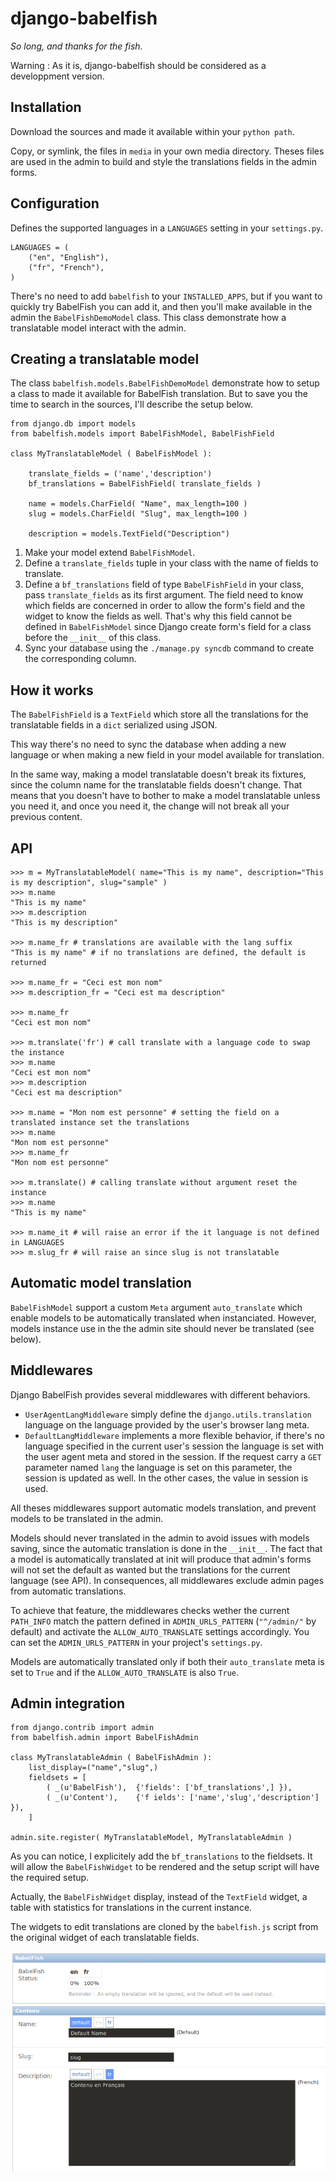 django-babelfish
================
*So long, and thanks for the fish.*

Warning : As it is, django-babelfish should be considered as a developpment version.

Installation
------------
Download the sources and made it available within your `python path`.

Copy, or symlink, the files in `media` in your own media directory.
Theses files are used in the admin to build and style the translations fields
in the admin forms.

Configuration
-------------
Defines the supported languages in a `LANGUAGES` setting in your `settings.py`.

    LANGUAGES = (
        ("en", "English"),
        ("fr", "French"),
    )

There's no need to add `babelfish` to your `INSTALLED_APPS`, but 
if you want to quickly try BabelFish you can add it, and then you'll 
make available in the admin the `BabelFishDemoModel` class. This class
demonstrate how a translatable model interact with the admin.

Creating a translatable model
-----------------------------
The class `babelfish.models.BabelFishDemoModel` demonstrate how to setup a class 
to made it available for BabelFish translation. But to save you the time to search in the sources, 
I'll describe the setup below.
    
    from django.db import models
    from babelfish.models import BabelFishModel, BabelFishField
    
    class MyTranslatableModel ( BabelFishModel ):
    
        translate_fields = ('name','description')
        bf_translations = BabelFishField( translate_fields )
        
        name = models.CharField( "Name", max_length=100 )
        slug = models.CharField( "Slug", max_length=100 )
        
        description = models.TextField("Description")
        
1. Make your model extend `BabelFishModel`.
2. Define a `translate_fields` tuple in your class with the name of fields to translate.
3. Define a `bf_translations` field of type `BabelFishField` in your class, pass `translate_fields`
   as its first argument. The field need to know which fields are concerned in order to allow the form's
   field and the widget to know the fields as well. That's why this field cannot be defined in `BabelFishModel` since
   Django create form's field for a class before the `__init__` of this class.
4. Sync your database using the `./manage.py syncdb` command to create the corresponding column.

How it works
------------
The `BabelFishField` is a `TextField` which store all the translations for the translatable fields 
in a `dict` serialized using JSON.

This way there's no need to sync the database when adding a new language or when making a new field
in your model available for translation.

In the same way, making a model translatable doesn't break its fixtures, since the column name for the
translatable fields doesn't change. That means that you doesn't have to bother to make a model translatable
unless you need it, and once you need it, the change will not break all your previous content.

API 
---

    >>> m = MyTranslatableModel( name="This is my name", description="This is my description", slug="sample" )
    >>> m.name 
    "This is my name"
    >>> m.description
    "This is my description"
    
    >>> m.name_fr # translations are available with the lang suffix
    "This is my name" # if no translations are defined, the default is returned
    
    >>> m.name_fr = "Ceci est mon nom"
    >>> m.description_fr = "Ceci est ma description"
    
    >>> m.name_fr
    "Ceci est mon nom"
    
    >>> m.translate('fr') # call translate with a language code to swap the instance
    >>> m.name 
    "Ceci est mon nom"
    >>> m.description
    "Ceci est ma description"
    
    >>> m.name = "Mon nom est personne" # setting the field on a translated instance set the translations
    >>> m.name
    "Mon nom est personne"
    >>> m.name_fr 
    "Mon nom est personne"
    
    >>> m.translate() # calling translate without argument reset the instance
    >>> m.name
    "This is my name"
    
    >>> m.name_it # will raise an error if the it language is not defined in LANGUAGES
    >>> m.slug_fr # will raise an since slug is not translatable

Automatic model translation
---------------------------
`BabelFishModel` support a custom `Meta` argument `auto_translate` which enable models to be automatically 
translated when instanciated. However, models instance use in the the admin site should never be translated (see below).

Middlewares
-----------

Django BabelFish provides several middlewares with different behaviors. 

* `UserAgentLangMiddleware` simply define the `django.utils.translation` language
   on the language provided by the user's browser lang meta.
* `DefaultLangMiddleware` implements a more flexible behavior, if there's no language
   specified in the current user's session the language is set with the user agent meta and stored in the session.
   If the request carry a `GET` parameter named `lang` the language is set on this parameter, the session is updated
   as well. In the other cases, the value in session is used.

All theses middlewares support automatic models translation, and prevent models to be translated in the admin.

Models should never translated in the admin to avoid issues with models saving, since the automatic translation is done
in the `__init__`. The fact that a model is automatically translated at init will produce that admin's forms will not set the default
as wanted but the translations for the current language (see API). In consequences, all middlewares exclude admin pages from automatic translations.

To achieve that feature, the middlewares checks wether the current `PATH_INFO` match the pattern defined in `ADMIN_URLS_PATTERN` (`"^/admin/"` by default) and activate the `ALLOW_AUTO_TRANSLATE` settings accordingly. You can set the `ADMIN_URLS_PATTERN` in your project's `settings.py`. 

Models are automatically translated only if both their `auto_translate` meta is set to `True` and if the `ALLOW_AUTO_TRANSLATE`
is also `True`.

Admin integration
-----------------

    from django.contrib import admin
    from babelfish.admin import BabelFishAdmin
    
    class MyTranslatableAdmin ( BabelFishAdmin ):
        list_display=("name","slug",)
        fieldsets = [
            ( _(u'BabelFish'),  {'fields': ['bf_translations',] }),
            ( _(u'Content'),    {'f ields': ['name','slug','description'] }),
        ]

    admin.site.register( MyTranslatableModel, MyTranslatableAdmin )

As you can notice, I explicitely add the `bf_translations` to the fieldsets. It
will allow the `BabelFishWidget` to be rendered and the setup script will have the
required setup.

Actually, the `BabelFishWidget` display, instead of the `TextField` widget, a table
with statistics for translations in the current instance. 

The widgets to edit translations are cloned by the `babelfish.js` script from the
original widget of each translatable fields. 

![BabelFishDemoModelAdmin](https://github.com/abe33/django-babelfish/raw/master/admin.png "What you should obtain in the admin")

